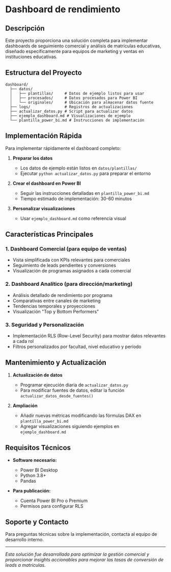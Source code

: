 # Dashboard de rendimiento 

## Descripción
Este proyecto proporciona una solución completa para implementar dashboards de seguimiento comercial y análisis de matrículas educativas, diseñado específicamente para equipos de marketing y ventas en instituciones educativas.

## Estructura del Proyecto

```
dashboard/
  ├── datos/
  │   ├── plantillas/     # Datos de ejemplo listos para usar
  │   ├── procesados/     # Datos procesados para Power BI
  │   └── originales/     # Ubicación para almacenar datos fuente
  ├── logs/               # Registros de actualizaciones
  ├── actualizar_datos.py # Script para actualizar datos
  ├── ejemplo_dashboard.md # Visualizaciones de ejemplo
  └── plantilla_power_bi.md # Instrucciones de implementación
```

## Implementación Rápida

Para implementar rápidamente el dashboard completo:

1. **Preparar los datos**
   - Los datos de ejemplo están listos en `datos/plantillas/`
   - Ejecutar `python actualizar_datos.py` para preparar el entorno

2. **Crear el dashboard en Power BI**
   - Seguir las instrucciones detalladas en `plantilla_power_bi.md`
   - Tiempo estimado de implementación: 30-60 minutos

3. **Personalizar visualizaciones**
   - Usar `ejemplo_dashboard.md` como referencia visual

## Características Principales

### 1. Dashboard Comercial (para equipo de ventas)
- Vista simplificada con KPIs relevantes para comerciales
- Seguimiento de leads pendientes y conversiones
- Visualización de programas asignados a cada comercial

### 2. Dashboard Analítico (para dirección/marketing)
- Análisis detallado de rendimiento por programa
- Comparativas entre canales de marketing
- Tendencias temporales y proyecciones
- Visualización "Top y Bottom Performers"

### 3. Seguridad y Personalización
- Implementación RLS (Row-Level Security) para mostrar datos relevantes a cada rol
- Filtros personalizados por facultad, nivel educativo y período

## Mantenimiento y Actualización

1. **Actualización de datos**
   - Programar ejecución diaria de `actualizar_datos.py`
   - Para modificar fuentes de datos, editar la función `actualizar_datos_desde_fuentes()`

2. **Ampliación**
   - Añadir nuevas métricas modificando las fórmulas DAX en `plantilla_power_bi.md`
   - Agregar visualizaciones siguiendo ejemplos en `ejemplo_dashboard.md`

## Requisitos Técnicos

- **Software necesario:**
  - Power BI Desktop
  - Python 3.8+
  - Pandas

- **Para publicación:**
  - Cuenta Power BI Pro o Premium
  - Permisos para configurar RLS

## Soporte y Contacto

Para preguntas técnicas sobre la implementación, contacta al equipo de desarrollo interno.

---

*Esta solución fue desarrollada para optimizar la gestión comercial y proporcionar insights accionables para mejorar las tasas de conversión de leads a matrículas.* 
